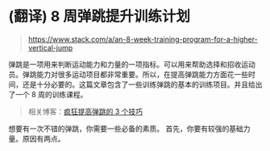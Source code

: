 # (翻译) 8 周弹跳提升训练计划
> https://www.stack.com/a/an-8-week-training-program-for-a-higher-vertical-jump

弹跳是一项用来判断运动能力和力量的一项指标。可以用来帮助选择和招收运动员。弹跳能力对很多运动项目都非常重要。所以，在提高弹跳能力方面花一些时间，还是十分必要的。这篇文章包含了一些训练弹跳的基本的训练项目。并且给出了一个 8 周的训练课程。

> 相关博客：[疯狂提高弹跳的 3 个技巧](https://www.stack.com/a/3-tips-to-instantly-increase-your-vertical-jump)

想要有一次不错的弹跳，你需要一些必备的素质。
首先，你要有较强的基础力量。原因有两点。

